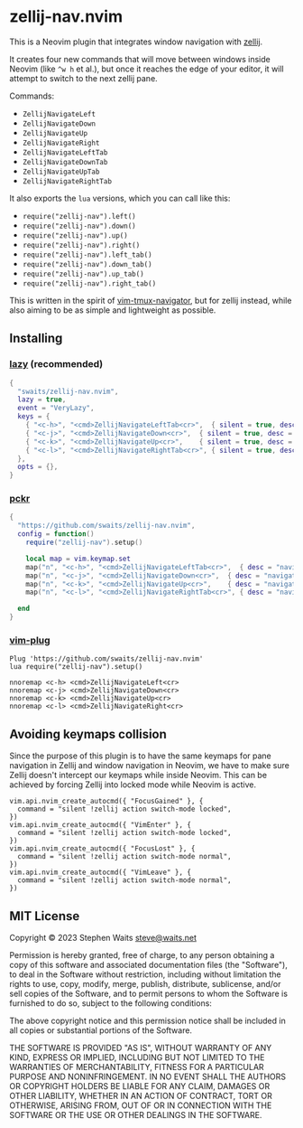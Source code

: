 # zellij-nav.nvim

This is a Neovim plugin that integrates window navigation with
[zellij](https://github.com/zellij-org/zellij).

It creates four new commands that will move between windows inside Neovim (like
`^w h` et al.), but once it reaches the edge of your editor, it will attempt to
switch to the next zellij pane.

Commands:

- `ZellijNavigateLeft`
- `ZellijNavigateDown`
- `ZellijNavigateUp`
- `ZellijNavigateRight`
- `ZellijNavigateLeftTab`
- `ZellijNavigateDownTab`
- `ZellijNavigateUpTab`
- `ZellijNavigateRightTab`

It also exports the `lua` versions, which you can call like this:

- `require("zellij-nav").left()`
- `require("zellij-nav").down()`
- `require("zellij-nav").up()`
- `require("zellij-nav").right()`
- `require("zellij-nav").left_tab()`
- `require("zellij-nav").down_tab()`
- `require("zellij-nav").up_tab()`
- `require("zellij-nav").right_tab()`

This is written in the spirit of
[vim-tmux-navigator](https://github.com/alexghergh/nvim-tmux-navigation/), but
for zellij instead, while also aiming to be as simple and lightweight as
possible.

## Installing

### [lazy](https://github.com/folke/lazy.nvim) (recommended)

```lua
{
  "swaits/zellij-nav.nvim",
  lazy = true,
  event = "VeryLazy",
  keys = {
    { "<c-h>", "<cmd>ZellijNavigateLeftTab<cr>",  { silent = true, desc = "navigate left or tab"  } },
    { "<c-j>", "<cmd>ZellijNavigateDown<cr>",  { silent = true, desc = "navigate down"  } },
    { "<c-k>", "<cmd>ZellijNavigateUp<cr>",    { silent = true, desc = "navigate up"    } },
    { "<c-l>", "<cmd>ZellijNavigateRightTab<cr>", { silent = true, desc = "navigate right or tab" } },
  },
  opts = {},
}
```

### [pckr](https://github.com/lewis6991/pckr.nvim)

```lua
{
  "https://github.com/swaits/zellij-nav.nvim",
  config = function()
    require("zellij-nav").setup()

    local map = vim.keymap.set
    map("n", "<c-h>", "<cmd>ZellijNavigateLeftTab<cr>",  { desc = "navigate left or tab"  })
    map("n", "<c-j>", "<cmd>ZellijNavigateDown<cr>",  { desc = "navigate down"  })
    map("n", "<c-k>", "<cmd>ZellijNavigateUp<cr>",    { desc = "navigate up"    })
    map("n", "<c-l>", "<cmd>ZellijNavigateRightTab<cr>", { desc = "navigate right or tab" })

  end
}
```

### [vim-plug](https://github.com/junegunn/vim-plug)

```vim
Plug 'https://github.com/swaits/zellij-nav.nvim'
lua require("zellij-nav").setup()

nnoremap <c-h> <cmd>ZellijNavigateLeft<cr>
nnoremap <c-j> <cmd>ZellijNavigateDown<cr>
nnoremap <c-k> <cmd>ZellijNavigateUp<cr>
nnoremap <c-l> <cmd>ZellijNavigateRight<cr>
```

## Avoiding keymaps collision

Since the purpose of this plugin is to have the same keymaps for pane navigation in Zellij and window navigation in Neovim, we have to make sure Zellij doesn't intercept our keymaps while inside Neovim. This can be achieved by forcing Zellij into locked mode while Neovim is active.

```
vim.api.nvim_create_autocmd({ "FocusGained" }, {
  command = "silent !zellij action switch-mode locked",
})
vim.api.nvim_create_autocmd({ "VimEnter" }, {
  command = "silent !zellij action switch-mode locked",
})
vim.api.nvim_create_autocmd({ "FocusLost" }, {
  command = "silent !zellij action switch-mode normal",
})
vim.api.nvim_create_autocmd({ "VimLeave" }, {
  command = "silent !zellij action switch-mode normal",
})
```

## MIT License

Copyright © 2023 Stephen Waits <steve@waits.net>

Permission is hereby granted, free of charge, to any person obtaining a copy
of this software and associated documentation files (the "Software"), to deal
in the Software without restriction, including without limitation the rights
to use, copy, modify, merge, publish, distribute, sublicense, and/or sell
copies of the Software, and to permit persons to whom the Software is
furnished to do so, subject to the following conditions:

The above copyright notice and this permission notice shall be included in all
copies or substantial portions of the Software.

THE SOFTWARE IS PROVIDED "AS IS", WITHOUT WARRANTY OF ANY KIND, EXPRESS OR
IMPLIED, INCLUDING BUT NOT LIMITED TO THE WARRANTIES OF MERCHANTABILITY,
FITNESS FOR A PARTICULAR PURPOSE AND NONINFRINGEMENT. IN NO EVENT SHALL THE
AUTHORS OR COPYRIGHT HOLDERS BE LIABLE FOR ANY CLAIM, DAMAGES OR OTHER
LIABILITY, WHETHER IN AN ACTION OF CONTRACT, TORT OR OTHERWISE, ARISING FROM,
OUT OF OR IN CONNECTION WITH THE SOFTWARE OR THE USE OR OTHER DEALINGS IN THE
SOFTWARE.

